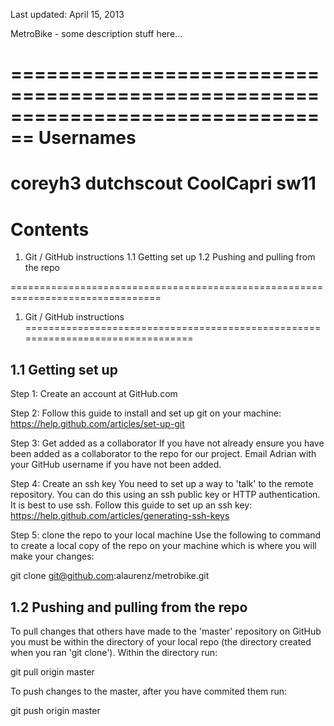 Last updated: April 15, 2013

MetroBike - some description stuff here...

================================================================================
Usernames
================================================================================
coreyh3
dutchscout
CoolCapri
sw11
================================================================================
Contents
================================================================================

1. Git / GitHub instructions
    1.1 Getting set up 
    1.2 Pushing and pulling from the repo


================================================================================
1. Git / GitHub instructions
================================================================================

1.1 Getting set up
--------------------------------------------------------------------------------

Step 1: Create an account at GitHub.com

Step 2: Follow this guide to install and set up git on your machine:
https://help.github.com/articles/set-up-git

Step 3: Get added as a collaborator
If you have not already ensure you have been added as a collaborator to the repo
for our project. Email Adrian with your GitHub username if you have not been 
added.

Step 4: Create an ssh key
You need to set up a way to 'talk' to the remote repository. You can do this 
using an ssh public key or HTTP authentication. It is best to use ssh.
Follow this guide to set up an ssh key:
https://help.github.com/articles/generating-ssh-keys

Step 5: clone the repo to your local machine
Use the following to command to create a local copy of the repo on your machine
which is where you will make your changes:

git clone git@github.com:alaurenz/metrobike.git


1.2 Pushing and pulling from the repo
--------------------------------------------------------------------------------

To pull changes that others have made to the 'master' repository on GitHub you
must be within the directory of your local repo (the directory created
when you ran 'git clone'). Within the directory run:

git pull origin master

To push changes to the master, after you have commited them run:

git push origin master





